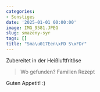 ```yaml
---
categories:
- Sonstiges
date: '2025-01-01 00:00:00'
image: IMG_9581.JPEG
slug: smazeny-syr
tags: []
title: "Sma\u017Een\xFD S\xFDr"
---
```



Zubereitet in der Heißluftfritöse

> Wo gefunden? Familien Rezept

Guten Appetit! :)